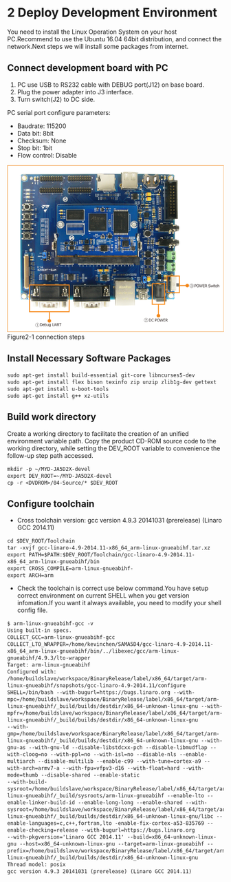 # 2 Deploy Development Environment

You need to install the Linux Operation System on your host PC.Recommend to use the Ubuntu 16.04 64bit distribution, and connect the network.Next steps we will install some packages from internet.

## Connect development board with PC

1. PC use USB to RS232 cable with DEBUG port(J12) on base board.
2. Plug the power adapter into J3 interface.
3. Turn switch(J2) to DC side.

PC serial port configure parameters:

* Baudrate: 115200
* Data bit: 8bit
* Checksum: None
* Stop bit: 1bit
* Flow control: Disable

![](image/2-1.png)
Figure2-1 connection steps

## Install Necessary Software Packages

```
sudo apt-get install build-essential git-core libncurses5-dev
sudo apt-get install flex bison texinfo zip unzip zlib1g-dev gettext
sudo apt-get install u-boot-tools
sudo apt-get install g++ xz-utils
```

## Build work directory
Create a working directory to facilitate the creation of an unified environment variable path. Copy the product CD-ROM source code to the working directory, while setting the DEV_ROOT variable to convenience the follow-up step path accessed.

```
mkdir -p ~/MYD-JA5D2X-devel
export DEV_ROOT=~/MYD-JA5D2X-devel
cp -r <DVDROM>/04-Source/* $DEV_ROOT
```  

## Configure toolchain
- Cross toolchain version: gcc version 4.9.3 20141031 (prerelease) (Linaro GCC 2014.11)

```
cd $DEV_ROOT/Toolchain
tar -xvjf gcc-linaro-4.9-2014.11-x86_64_arm-linux-gnueabihf.tar.xz
export PATH=$PATH:$DEV_ROOT/Toolchain/gcc-linaro-4.9-2014.11-x86_64_arm-linux-gnueabihf/bin
export CROSS_COMPILE=arm-linux-gnueabihf-
export ARCH=arm
```
- Check the toolchain is correct use below command.You have setup correct environment on current SHELL when you get version infomation.If you want it always available, you need to modify your shell config file.

```
$ arm-linux-gnueabihf-gcc -v
Using built-in specs.
COLLECT_GCC=arm-linux-gnueabihf-gcc
COLLECT_LTO_WRAPPER=/home/kevinchen/SAMA5D4/gcc-linaro-4.9-2014.11-x86_64_arm-linux-gnueabihf/bin/../libexec/gcc/arm-linux-gnueabihf/4.9.3/lto-wrapper
Target: arm-linux-gnueabihf
Configured with: /home/buildslave/workspace/BinaryRelease/label/x86_64/target/arm-linux-gnueabihf/snapshots/gcc-linaro-4.9-2014.11/configure SHELL=/bin/bash --with-bugurl=https://bugs.linaro.org --with-mpc=/home/buildslave/workspace/BinaryRelease/label/x86_64/target/arm-linux-gnueabihf/_build/builds/destdir/x86_64-unknown-linux-gnu --with-mpfr=/home/buildslave/workspace/BinaryRelease/label/x86_64/target/arm-linux-gnueabihf/_build/builds/destdir/x86_64-unknown-linux-gnu
--with-gmp=/home/buildslave/workspace/BinaryRelease/label/x86_64/target/arm-linux-gnueabihf/_build/builds/destdir/x86_64-unknown-linux-gnu --with-gnu-as --with-gnu-ld --disable-libstdcxx-pch --disable-libmudflap --with-cloog=no --with-ppl=no --with-isl=no --disable-nls --enable-multiarch --disable-multilib --enable-c99 --with-tune=cortex-a9 --with-arch=armv7-a --with-fpu=vfpv3-d16 --with-float=hard --with-mode=thumb --disable-shared --enable-static
--with-build-sysroot=/home/buildslave/workspace/BinaryRelease/label/x86_64/target/arm-linux-gnueabihf/_build/sysroots/arm-linux-gnueabihf --enable-lto --enable-linker-build-id --enable-long-long --enable-shared --with-sysroot=/home/buildslave/workspace/BinaryRelease/label/x86_64/target/arm-linux-gnueabihf/_build/builds/destdir/x86_64-unknown-linux-gnu/libc --enable-languages=c,c++,fortran,lto -enable-fix-cortex-a53-835769 --enable-checking=release --with-bugurl=https://bugs.linaro.org
--with-pkgversion='Linaro GCC 2014.11' --build=x86_64-unknown-linux-gnu --host=x86_64-unknown-linux-gnu --target=arm-linux-gnueabihf --prefix=/home/buildslave/workspace/BinaryRelease/label/x86_64/target/arm-linux-gnueabihf/_build/builds/destdir/x86_64-unknown-linux-gnu
Thread model: posix
gcc version 4.9.3 20141031 (prerelease) (Linaro GCC 2014.11)
```

